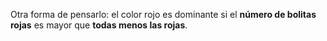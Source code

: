 Otra forma de pensarlo: el color rojo es dominante si el **número de bolitas rojas** es mayor que **todas menos las rojas**.